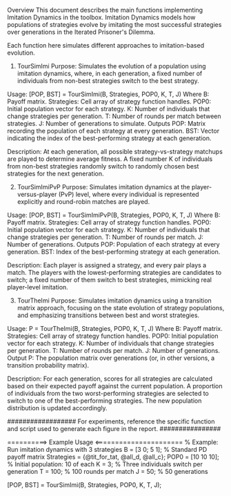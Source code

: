 Overview
This document describes the main functions implementing Imitation Dynamics in the toolbox.
Imitation Dynamics models how populations of strategies evolve by imitating the most successful strategies over generations in the Iterated Prisoner's Dilemma.

Each function here simulates different approaches to imitation-based evolution.

1. TourSimImi
Purpose:
Simulates the evolution of a population using imitation dynamics, where, in each generation, a fixed number of individuals from non-best strategies switch to the best strategy.

Usage:
	[POP, BST] = TourSimImi(B, Strategies, POP0, K, T, J)
Where
	B: Payoff matrix.
	Strategies: Cell array of strategy function handles.
	POP0: Initial population vector for each strategy.
	K: Number of individuals that change strategies per generation.
	T: Number of rounds per match between strategies.
	J: Number of generations to simulate.
Outputs
	POP: Matrix recording the population of each strategy at every generation.
	BST: Vector indicating the index of the best-performing strategy at each generation.
	
Description:
At each generation, all possible strategy-vs-strategy matchups are played to determine average fitness.
A fixed number K of individuals from non-best strategies randomly switch to randomly chosen best strategies for the next generation.

2. TourSimImiPvP
Purpose:
Simulates imitation dynamics at the player-versus-player (PvP) level, where every individual is represented explicitly and round-robin matches are played.

Usage:
	[POP, BST] = TourSimImiPvP(B, Strategies, POP0, K, T, J)
Where
	B: Payoff matrix.
	Strategies: Cell array of strategy function handles.
	POP0: Initial population vector for each strategy.
	K: Number of individuals that change strategies per generation.
	T: Number of rounds per match.
	J: Number of generations.
Outputs
	POP: Population of each strategy at every generation.
	BST: Index of the best-performing strategy at each generation.
	
Description:
Each player is assigned a strategy, and every pair plays a match. The players with the lowest-performing strategies are candidates to switch; a fixed number of them switch to best strategies, mimicking real player-level imitation.

3. TourTheImi
Purpose:
Simulates imitation dynamics using a transition matrix approach, focusing on the state evolution of strategy populations, and emphasizing transitions between best and worst strategies.

Usage:
	P = TourTheImi(B, Strategies, POP0, K, T, J)
Where
	B: Payoff matrix.
	Strategies: Cell array of strategy function handles.
	POP0: Initial population vector for each strategy.
	K: Number of individuals that change strategies per generation.
	T: Number of rounds per match.
	J: Number of generations.
Output
	P: The population matrix over generations (or, in other versions, a transition probability matrix).

Description:
For each generation, scores for all strategies are calculated based on their expected payoff against the current population.
A proportion of individuals from the two worst-performing strategies are selected to switch to one of the best-performing strategies. The new population distribution is updated accordingly.

################## For experiments, reference the specific function and script used to generate each figure in the report. ################

==========> Example Usage <======================
% Example: Run imitation dynamics with 3 strategies
B = [3 0; 5 1];            % Standard PD payoff matrix
Strategies = {@tit_for_tat, @all_d, @all_c};
POP0 = [10 10 10];         % Initial population: 10 of each
K = 3;                     % Three individuals switch per generation
T = 100;                   % 100 rounds per match
J = 50;                    % 50 generations

[POP, BST] = TourSimImi(B, Strategies, POP0, K, T, J);
